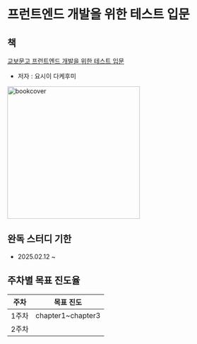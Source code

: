 # 프런트엔드 개발을 위한 테스트 입문

## 책
[교보문고 프런트엔드 개발을 위한 테스트 입문](https://product.kyobobook.co.kr/detail/S000213500949)

- 저자 : 요시이 다케후미
<image width="300px" alt="bookcover" src="https://private-user-images.githubusercontent.com/124546770/412301181-0b9a21da-b6af-4a20-b392-894014a25320.png?jwt=eyJhbGciOiJIUzI1NiIsInR5cCI6IkpXVCJ9.eyJpc3MiOiJnaXRodWIuY29tIiwiYXVkIjoicmF3LmdpdGh1YnVzZXJjb250ZW50LmNvbSIsImtleSI6ImtleTUiLCJleHAiOjE3MzkzNDM3MDksIm5iZiI6MTczOTM0MzQwOSwicGF0aCI6Ii8xMjQ1NDY3NzAvNDEyMzAxMTgxLTBiOWEyMWRhLWI2YWYtNGEyMC1iMzkyLTg5NDAxNGEyNTMyMC5wbmc_WC1BbXotQWxnb3JpdGhtPUFXUzQtSE1BQy1TSEEyNTYmWC1BbXotQ3JlZGVudGlhbD1BS0lBVkNPRFlMU0E1M1BRSzRaQSUyRjIwMjUwMjEyJTJGdXMtZWFzdC0xJTJGczMlMkZhd3M0X3JlcXVlc3QmWC1BbXotRGF0ZT0yMDI1MDIxMlQwNjU2NDlaJlgtQW16LUV4cGlyZXM9MzAwJlgtQW16LVNpZ25hdHVyZT01MGFjMTVmZmY3YjNmZTdlMmM0Y2ZjMjM4OGQ1YTUwYmRlZTE3YTdkZmYzZmZhMzg2YTM1ZTM0MzIxMDFhYTUzJlgtQW16LVNpZ25lZEhlYWRlcnM9aG9zdCJ9.EOKrU0gAxGpRhdB5hTNs47PHfDiRMH0Vrq_Aua34hkg"/>

## 완독 스터디 기한

- 2025.02.12 ~ 

## 주차별 목표 진도율

|주차| 목표 진도|
|-----|-------|
|1주차| chapter1~chapter3|
|2주차||